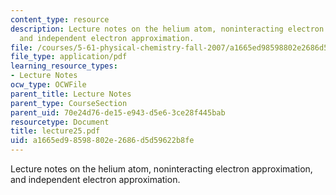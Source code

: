 ```yaml
---
content_type: resource
description: Lecture notes on the helium atom, noninteracting electron approximation,
  and independent electron approximation.
file: /courses/5-61-physical-chemistry-fall-2007/a1665ed98598802e2686d5d59622b8fe_lecture25.pdf
file_type: application/pdf
learning_resource_types:
- Lecture Notes
ocw_type: OCWFile
parent_title: Lecture Notes
parent_type: CourseSection
parent_uid: 70e24d76-de15-e943-d5e6-3ce28f445bab
resourcetype: Document
title: lecture25.pdf
uid: a1665ed9-8598-802e-2686-d5d59622b8fe
---
```

Lecture notes on the helium atom, noninteracting electron approximation, and independent electron approximation.

